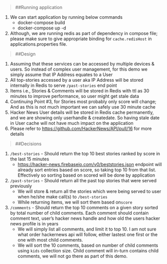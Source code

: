 >##Running application
1. We can start application by running below commands
    * docker-compose build
    * docker-compose up -d
2. Although, we are running redis as part of dependency in compose file; please make sure to give appropriate binding for `cache.redisHost` in applications.properties file. 


>##Design
1. Assuming that these services can be accessed by multiple devices & users. So instead of complex user management, for this demo we simply assume that IP Address equates to a User
2. All top-stories accessed by a user aka IP Address will be stored internally in Redis to serve `/past-stories` end point
3. Items i.e., Stories & Comments will be stored in Redis with ttl as 30 minutes to improve performance, so user might get stale data
4. Continuing Point #3, for Stories most probably only score will change; And as this is not much important we can safely use 30 minute cache
5. Hacker News User details will be stored in Redis cache permanently, and we are showing only userhandle & createdate. So having stale date in User cache will not have much impact on the application
6. Please refer to https://github.com/HackerNews/API/pull/16 for more details

>##Decisions
1. `/best-stories` - Should return the top 10 best stories ranked by score in the last 15 minutes
    * https://hacker-news.firebaseio.com/v0/beststories.json endpoint will already sort entries based on score, so taking top 10 from that list. Effectively so sorting based on scored will be done by application
2. `/past-stories` - Should return all the past top stories that were served previously
    * We will store & return all the stories which were being served to user when he/she make call(s) to `/best-stories`
    * While returning items, we will sort them based on`score`
3. `/comments` - Should return the top 10 comments on a given story sorted by total number of child comments. Each comment should contain comment text, user’s hacker news handle and how old the users hacker news profile is in years
    * We will simply list all comments, and limit it to top 10. I am not sure what order hackernews api will follow, either lastest one first or the one with most child comments.
    * We will sort the 10 comments, based on number of child comments using `kids` collection size. Child comment will in-turn contains child comments, we will not go there as part of this demo.
 